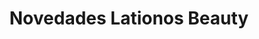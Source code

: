 ---
title: "Novedades Lationos Beauty"
url: /saint-louis/novedades-lationos-beauty/
shop: clothes
---